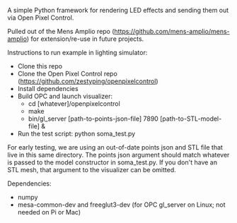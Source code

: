 A simple Python framework for rendering LED effects and sending them out via Open Pixel Control.

Pulled out of the Mens Amplio repo (https://github.com/mens-amplio/mens-amplio) for extension/re-use in future projects.

Instructions to run example in lighting simulator:
* Clone this repo
* Clone the Open Pixel Control repo (https://github.com/zestyping/openpixelcontrol)
* Install dependencies
* Build OPC and launch visualizer:
  * cd [whatever]/openpixelcontrol
  * make
  * bin/gl_server [path-to-points-json-file] 7890 [path-to-STL-model-file] &
* Run the test script: python soma_test.py

For early testing, we are using an out-of-date points json and STL file that live in this same directory. The points json argument should match whatever is passed to the model constructor in soma_test.py. If you don't have an STL mesh, that argument to the visualizer can be omitted.

Dependencies:
* numpy
* mesa-common-dev and freeglut3-dev (for OPC gl_server on Linux; not needed on Pi or Mac)
